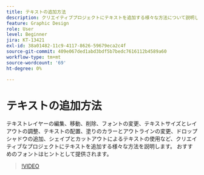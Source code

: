 ```yaml
---
title: テキストの追加方法
description: クリエイティブプロジェクトにテキストを追加する様々な方法について説明します
feature: Graphic Design
role: User
level: Beginner
jira: KT-13421
exl-id: 38a01482-11c9-4117-8626-59679eca2c4f
source-git-commit: 409e067ded1abd3bdf5b7bedc7616112b4589a60
workflow-type: tm+mt
source-wordcount: '69'
ht-degree: 0%

---
```


# テキストの追加方法

テキストレイヤーの編集、移動、削除、フォントの変更、テキストサイズとレイアウトの調整、テキストの配置、塗りのカラーとアウトラインの変更、ドロップシャドウの追加、シェイプとカットアウトによるテキストの使用など、クリエイティブなプロジェクトにテキストを追加する様々な方法を説明します。 おすすめのフォントはヒントとして提供されます。

>[!VIDEO](https://video.tv.adobe.com/v/3420222?quality=12&learn=on&hidetitle=true)
